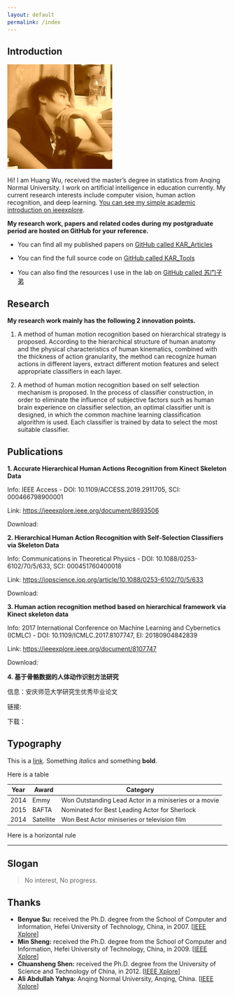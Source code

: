 ```yaml
---
layout: default
permalink: /index
---
```


## Introduction

<img class="profile-picture" src="I.jpg">

Hi! I am Huang Wu, received the master’s degree in statistics from Anqing Normal University. I work on artificial intelligence in education currently. My current research interests include computer vision, human action recognition, and deep learning. [You can see my simple academic introduction on ieeexplore](https://ieeexplore.ieee.org/author/37086242899).

**My research work, papers and related codes during my postgraduate period are hosted on GitHub for your reference.**

* You can find all my published papers on [GitHub called KAR_Articles](https://github.com/vic9527/KAR_Articles)

* You can find the full source code on [GitHub called KAR_Tools](https://github.com/vic9527/KAR_Tools)

* You can also find the resources I use in the lab on [GitHub called 苏门子弟](https://github.com/bysu2017)

## Research

**My research work mainly has the following 2 innovation points.**

1) A method of human motion recognition based on hierarchical strategy is proposed. According to the hierarchical structure of human anatomy and the physical characteristics of human kinematics, combined with the thickness of action granularity, the method can recognize human actions in different layers, extract different motion features and select appropriate classifiers in each layer.

2) A method of human motion recognition based on self selection mechanism is proposed. In the process of classifier construction, in order to eliminate the influence of subjective factors such as human brain experience on classifier selection, an optimal classifier unit is designed, in which the common machine learning classification algorithm is used. Each classifier is trained by data to select the most suitable classifier.

## Publications

**1. Accurate Hierarchical Human Actions Recognition from Kinect Skeleton Data** 

Info: IEEE Access - DOI: 10.1109/ACCESS.2019.2911705, SCI: 000466798900001

Link: https://ieeexplore.ieee.org/document/8693506

Download: 

**2. Hierarchical Human Action Recognition with Self-Selection Classifiers via Skeleton Data** 

Info: Communications in Theoretical Physics - DOI: 10.1088/0253-6102/70/5/633, SCI: 000451760400018

Link: https://iopscience.iop.org/article/10.1088/0253-6102/70/5/633

Download: 

**3. Human action recognition method based on hierarchical framework via Kinect skeleton data** 

Info: 2017 International Conference on Machine Learning and Cybernetics (ICMLC) - DOI: 10.1109/ICMLC.2017.8107747, EI: 20180904842839

Link: https://ieeexplore.ieee.org/document/8107747

Download: 

**4. 基于骨骼数据的人体动作识别方法研究**

信息：安庆师范大学研究生优秀毕业论文

链接: 

下载：

## Typography

This is a [link](http://google.com). Something *italics* and something **bold**.

Here is a table

Year | Award | Category
-----|-------|--------
2014 | Emmy  | Won Outstanding Lead Actor in a miniseries or a movie
2015 | BAFTA | Nominated for Best Leading Actor for Sherlock
2014 | Satellite | Won Best Actor miniseries or television film

Here is a horizontal rule

---

## Slogan

> No interest, No progress.

## Thanks

* **Benyue Su:** received the Ph.D. degree from the School of Computer and Information, Hefei University of Technology, China, in 2007. [[IEEE Xplore](https://ieeexplore.ieee.org/author/37664042300)]
* **Min Sheng:** received the Ph.D. degree from the School of Computer and Information, Hefei University of Technology, China, in 2009. [[IEEE Xplore](https://ieeexplore.ieee.org/author/37086246418)]
* **Chuansheng Shen:** received the Ph.D. degree from the University of Science and Technology of China, in 2012. [[IEEE Xplore](https://ieeexplore.ieee.org/author/37086822315)]
* **Ali Abdullah Yahya:** Anqing Normal University, Anqing, China. [[IEEE Xplore](https://ieeexplore.ieee.org/author/37086076552)]
